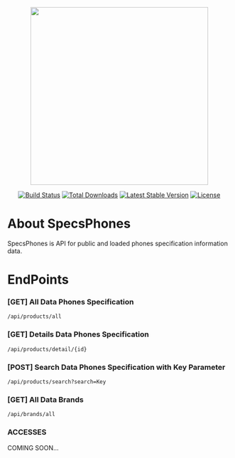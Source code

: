 <p align="center"><a href="https://laravel.com" target="_blank"><img src="https://raw.githubusercontent.com/laravel/art/master/logo-lockup/5%20SVG/2%20CMYK/1%20Full%20Color/laravel-logolockup-cmyk-red.svg" width="400"></a></p>

<p align="center">
<a href="https://travis-ci.org/laravel/framework"><img src="https://travis-ci.org/laravel/framework.svg" alt="Build Status"></a>
<a href="https://packagist.org/packages/laravel/framework"><img src="https://img.shields.io/packagist/dt/laravel/framework" alt="Total Downloads"></a>
<a href="https://packagist.org/packages/laravel/framework"><img src="https://img.shields.io/packagist/v/laravel/framework" alt="Latest Stable Version"></a>
<a href="https://packagist.org/packages/laravel/framework"><img src="https://img.shields.io/packagist/l/laravel/framework" alt="License"></a>
</p>

# About SpecsPhones

SpecsPhones is API for public and loaded phones specification information data.

# EndPoints

### [GET] All Data Phones Specification

```
/api/products/all
```

### [GET] Details Data Phones Specification

```
/api/products/detail/{id}
```

### [POST] Search Data Phones Specification with Key Parameter

```
/api/products/search?search=Key
```

### [GET] All Data Brands

```
/api/brands/all
```

### ACCESSES

COMING SOON...